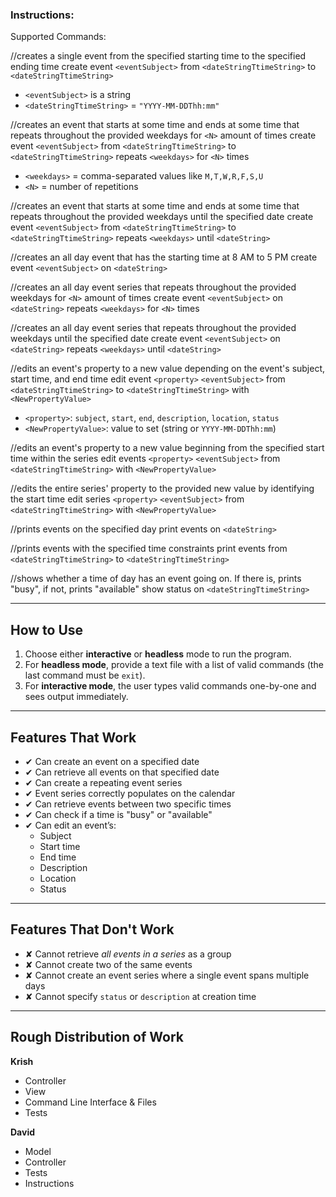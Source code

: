 ### Instructions:
Supported Commands:

//creates a single event from the specified starting time to the specified ending time
create event `<eventSubject>` from `<dateStringTtimeString>` to `<dateStringTtimeString>`
- `<eventSubject>` is a string  
- `<dateStringTtimeString>` = `"YYYY-MM-DDThh:mm"`

//creates an event that starts at some time and ends at some time that repeats throughout the provided weekdays for `<N>` amount of times 
create event `<eventSubject>` from `<dateStringTtimeString>` to `<dateStringTtimeString>` repeats `<weekdays>` for `<N>` times
- `<weekdays>` = comma-separated values like `M,T,W,R,F,S,U`  
- `<N>` = number of repetitions


//creates an event that starts at some time and ends at some time that repeats throughout the provided weekdays until the specified date
create event `<eventSubject>` from `<dateStringTtimeString>` to `<dateStringTtimeString>` repeats `<weekdays>` until `<dateString>`

//creates an all day event that has the starting time at 8 AM to 5 PM
create event `<eventSubject>` on `<dateString>`

//creates an all day event series that repeats throughout the provided weekdays for `<N>` amount of times
create event `<eventSubject>` on `<dateString>` repeats `<weekdays>` for `<N>` times

//creates an all day event series that repeats throughout the provided weekdays until the specified date
create event `<eventSubject>` on `<dateString>` repeats `<weekdays>` until `<dateString>`

//edits an event's property to a new value depending on the event's subject, start time, and end time
edit event `<property>` `<eventSubject>` from `<dateStringTtimeString>` to `<dateStringTtimeString>` with `<NewPropertyValue>`
- `<property>`: `subject`, `start`, `end`, `description`, `location`, `status`  
- `<NewPropertyValue>`: value to set (string or `YYYY-MM-DDThh:mm`)

//edits an event's property to a new value beginning from the specified start time within the series
edit events `<property>` `<eventSubject>` from `<dateStringTtimeString>` with `<NewPropertyValue>`

//edits the entire series' property to the provided new value by identifying the start time
edit series `<property>` `<eventSubject>` from `<dateStringTtimeString>` with `<NewPropertyValue>`

//prints events on the specified day
print events on `<dateString>`

//prints events with the specified time constraints
print events from `<dateStringTtimeString>` to `<dateStringTtimeString>`

//shows whether a time of day has an event going on. If there is, prints "busy", if not, prints "available"
show status on `<dateStringTtimeString>`


---

## How to Use

1. Choose either **interactive** or **headless** mode to run the program.  
2. For **headless mode**, provide a text file with a list of valid commands (the last command must be `exit`).  
3. For **interactive mode**, the user types valid commands one-by-one and sees output immediately.

---

## Features That Work

- ✔ Can create an event on a specified date  
- ✔ Can retrieve all events on that specified date  
- ✔ Can create a repeating event series  
- ✔ Event series correctly populates on the calendar  
- ✔ Can retrieve events between two specific times  
- ✔ Can check if a time is "busy" or "available"  
- ✔ Can edit an event’s:
  - Subject  
  - Start time  
  - End time  
  - Description  
  - Location  
  - Status  

---

## Features That Don't Work

- ✘ Cannot retrieve *all events in a series* as a group  
- ✘ Cannot create two of the same events  
- ✘ Cannot create an event series where a single event spans multiple days  
- ✘ Cannot specify `status` or `description` at creation time  

---

## Rough Distribution of Work

**Krish**  
- Controller  
- View  
- Command Line Interface & Files  
- Tests  

**David**  
- Model  
- Controller  
- Tests  
- Instructions  

